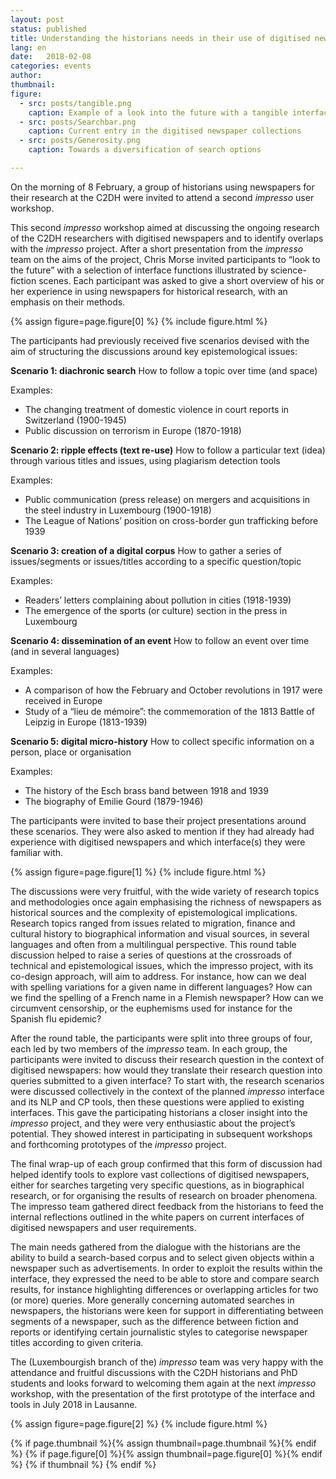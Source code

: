 ```yaml
---
layout: post
status: published
title: Understanding the historians needs in their use of digitised newspapers
lang: en
date:   2018-02-08
categories: events
author:
thumbnail:
figure:
  - src: posts/tangible.png
    caption: Example of a look into the future with a tangible interface
  - src: posts/Searchbar.png
    caption: Current entry in the digitised newspaper collections
  - src: posts/Generosity.png
    caption: Towards a diversification of search options

---
```

On the morning of 8 February, a group of historians using newspapers for their research at the C2DH were invited to attend a second *impresso* user workshop.  

<!-- more -->

This second *impresso* workshop aimed at discussing the ongoing research of the C2DH researchers with digitised newspapers and to identify overlaps with the *impresso* project. After a short presentation from the *impresso* team on the aims of the project, Chris Morse invited participants to “look to the future” with a selection of interface functions illustrated by science-fiction scenes. Each participant was asked to give a short overview of his or her experience in using newspapers for historical research, with an emphasis on their methods.

{% assign figure=page.figure[0] %}
{% include figure.html %}


The participants had previously received five scenarios devised with the aim of structuring the discussions around key epistemological issues:

**Scenario 1: diachronic search**
 How to follow a topic over time (and space)

Examples:
- The changing treatment of domestic violence in court reports in Switzerland (1900-1945)
- Public discussion on terrorism in Europe (1870-1918)

**Scenario 2: ripple effects (text re-use)**
How to follow a particular text (idea) through various titles and issues, using plagiarism detection tools

Examples:
- Public communication (press release) on mergers and acquisitions in the steel industry in Luxembourg (1900-1918)
- The League of Nations’ position on cross-border gun trafficking before 1939

**Scenario 3: creation of a digital corpus**
How to gather a series of issues/segments or issues/titles according to a specific question/topic

Examples:
- Readers’ letters complaining about pollution in cities (1918-1939)
- The emergence of the sports (or culture) section in the press in Luxembourg

**Scenario 4: dissemination of an event**
How to follow an event over time (and in several languages)

Examples:
- A comparison of how the February and October revolutions in 1917 were received in Europe
- Study of a “lieu de mémoire”: the commemoration of the 1813 Battle of Leipzig in Europe (1813-1939)

**Scenario 5: digital micro-history**
How to collect specific information on a person, place or organisation

Examples:
- The history of the Esch brass band between 1918 and 1939
- The biography of Emilie Gourd (1879-1946)

The participants were invited to base their project presentations around these scenarios. They were also asked to mention if they had already had experience with digitised newspapers and which interface(s) they were familiar with.


{% assign figure=page.figure[1] %}
{% include figure.html %}


The discussions were very fruitful, with the wide variety of research topics and methodologies once again emphasising the richness of newspapers as historical sources and the complexity of epistemological implications. Research topics ranged from issues related to migration, finance and cultural history to biographical information and visual sources, in several languages and often from a multilingual perspective. This round table discussion helped to raise a series of questions at the crossroads of technical and epistemological issues, which the impresso project, with its co-design approach, will aim to address. For instance, how can we deal with spelling variations for a given name in different languages? How can we find the spelling of a French name in a Flemish newspaper? How can we circumvent censorship, or the euphemisms used for instance for the Spanish flu epidemic?

After the round table, the participants were split into three groups of four, each led by two members of the *impresso* team. In each group, the participants were invited to discuss their research question in the context of digitised newspapers: how would they translate their research question into queries submitted to a given interface? To start with, the research scenarios were discussed collectively in the context of the planned *impresso* interface and its NLP and CP tools, then these questions were applied to existing interfaces.
This gave the participating historians a closer insight into the *impresso* project, and they were very enthusiastic about the project’s potential. They showed interest in participating in subsequent workshops and forthcoming prototypes of the *impresso* project.

The final wrap-up of each group confirmed that this form of discussion had helped identify tools to explore vast collections of digitised newspapers, either for searches targeting very specific questions, as in biographical research, or for organising the results of research on broader phenomena. The impresso team gathered direct feedback from the historians to feed the internal reflections outlined in the white papers on current interfaces of digitised newspapers and user requirements.

The main needs gathered from the dialogue with the historians are the ability to build a search-based corpus and to select given objects within a newspaper such as advertisements. In order to exploit the results within the interface, they expressed the need to be able to store and compare search results, for instance highlighting differences or overlapping articles for two (or more) queries. More generally concerning automated searches in newspapers, the historians were keen for support in differentiating between segments of a newspaper, such as the difference between fiction and reports or identifying certain journalistic styles to categorise newspaper titles according to given criteria.

The (Luxembourgish branch of the) *impresso* team was very happy with the attendance and fruitful discussions with the C2DH historians and PhD students and looks forward to welcoming them again at the next *impresso* workshop, with the presentation of the first prototype of the interface and tools in July 2018 in Lausanne.


{% assign figure=page.figure[2] %}
{% include figure.html %}


{% if page.thumbnail %}{% assign thumbnail=page.thumbnail %}{% endif %}
{% if page.figure[0] %}{% assign thumbnail=page.figure[0] %}{% endif %}
{% if thumbnail %}
  <meta property="og:image" content="{{ thumbnail.src }}">
{% endif %}
